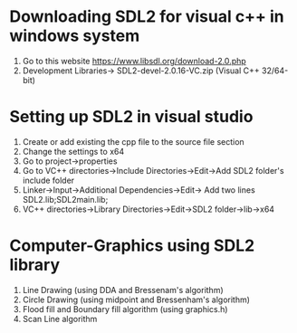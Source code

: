 # Downloading SDL2 for visual c++ in windows system
1. Go to this website https://www.libsdl.org/download-2.0.php
2. Development Libraries-> SDL2-devel-2.0.16-VC.zip (Visual C++ 32/64-bit)
# Setting up SDL2 in visual studio
1. Create or add existing the cpp file to the source file section
2. Change the settings to x64
3. Go to project->properties
4. Go to VC++ directories->Include Directories->Edit->Add SDL2 folder's include folder
5. Linker->Input->Additional Dependencies->Edit-> Add two lines SDL2.lib;SDL2main.lib;
6. VC++ directories->Library Directories->Edit->SDL2 folder->lib->x64

# Computer-Graphics using SDL2 library
1. Line Drawing (using DDA and Bressenam's algorithm)
2. Circle Drawing (using midpoint and Bressenham's algorithm)
3. Flood fill and Boundary fill algorithm (using graphics.h)
4. Scan Line algorithm
